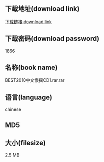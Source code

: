 ## 下载地址(download link)
[下载链接 download link](https://voluble-croquembouche-d321dc.netlify.app/?s=BEST2010%E4%B8%AD%E6%96%87%E6%85%A2%E6%91%87CD1.rar)

## 下载密码(download password)
1866

## 名称(book name)
BEST2010中文慢摇CD1.rar.rar

## 语言(language)
chinese

## MD5


## 大小(filesize)
2.5 MB
